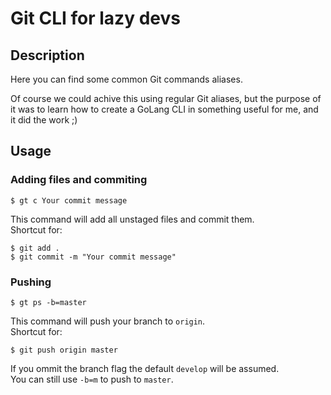 # Git CLI for lazy devs

## Description
Here you can find some common Git commands aliases.

Of course we could achive this using regular Git aliases, but the purpose of it was to learn how to create a GoLang CLI in something useful for me, and it did the work ;)

## Usage

### Adding files and commiting

```console
$ gt c Your commit message
```
This command will add all unstaged files and commit them.\
Shortcut for:

```console
$ git add .
$ git commit -m "Your commit message"
```

### Pushing

```console
$ gt ps -b=master
```
This command will push your branch to `origin`.\
Shortcut for:

```console
$ git push origin master
```
If you ommit the branch flag the default `develop` will be assumed.\
You can still use `-b=m` to push to `master`.
